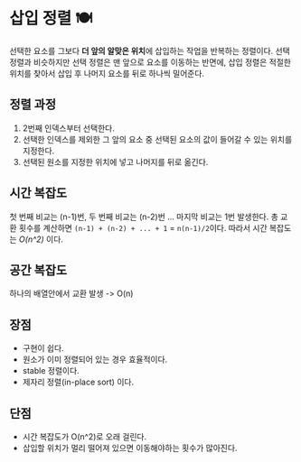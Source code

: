 삽입 정렬 🍽
=========================
선택한 요소를 그보다 **더 앞의 알맞은 위치**에 삽입하는 작업을 반복하는 정렬이다.
선택 정렬과 비슷하지만 선택 정렬은 맨 앞으로 요소를 이동하는 반면에, 
삽입 정렬은 적절한 위치를 찾아서 삽입 후 나머지 요소를 뒤로 하나씩 밀어준다.

정렬 과정
-----------
1. 2번째 인덱스부터 선택한다. 
2. 선택한 인덱스를 제외한 그 앞의 요소 중 선택된 요소의 값이 들어갈 수 있는 위치를 지정한다.
3. 선택된 원소를 지정한 위치에 넣고 나머지를 뒤로 옮긴다. 

시간 복잡도
-----------
첫 번째 비교는 (n-1)번, 두 번째 비교는 (n-2)번 ... 마지막 비교는 1번 발생한다.
총 교환 횟수를 계산하면 `(n-1) + (n-2) + ... + 1` = `n(n-1)/2`이다.
따라서 시간 복잡도는 *O(n^2)* 이다.

공간 복잡도
-------------
하나의 배열안에서 교환 발생 -> O(n)

장점
--------------
+ 구현이 쉽다. 
+ 원소가 이미 정렬되어 있는 경우 효율적이다.
+ stable 정렬이다. 
+ 제자리 정렬(in-place sort) 이다.

단점
-----------
+ 시간 복잡도가 O(n^2)로 오래 걸린다.
+ 삽입할 위치가 멀리 떨어져 있으면 이동해야하는 횟수가 많아진다.
